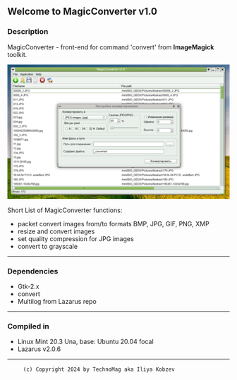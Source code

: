 ## Welcome to MagicConverter v1.0

### Description
        
MagicConverter - front-end for command 'convert' from **ImageMagick** toolkit.

![MainWindow](screenshots/screenshot1.png)


Short List of MagicConverter functions:

 - packet convert images from/to formats BMP, JPG, GIF, PNG, XMP
 - resize and convert images
 - set quality compression for JPG images
 - convert to grayscale

--------------

### Dependencies

 - Gtk-2.x
 - convert
 - Multilog from Lazarus repo

-------------
### Compiled in

 - Linux Mint 20.3 Una, base: Ubuntu 20.04 focal
 - Lazarus v2.0.6

------------ 
         (c) Copyright 2024 by TechnoMag aka Iliya Kobzev
         
